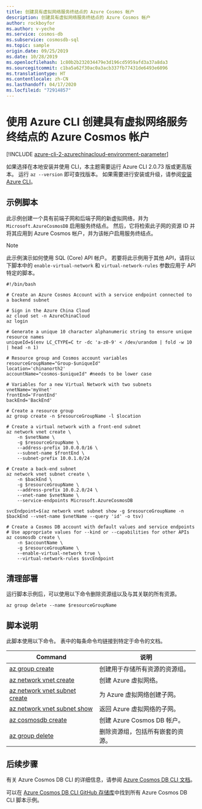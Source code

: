 ```yaml
---
title: 创建具有虚拟网络服务终结点的 Azure Cosmos 帐户
description: 创建具有虚拟网络服务终结点的 Azure Cosmos 帐户
author: rockboyfor
ms.author: v-yeche
ms.service: cosmos-db
ms.subservice: cosmosdb-sql
ms.topic: sample
origin.date: 09/25/2019
ms.date: 10/28/2019
ms.openlocfilehash: 1c80b2b232034479e3d196cd5959afd3a37a8da3
ms.sourcegitcommit: c1ba5a62f30ac0a3acb337fb77431de6493e6096
ms.translationtype: HT
ms.contentlocale: zh-CN
ms.lasthandoff: 04/17/2020
ms.locfileid: "72914857"
---
```

<!--Verify successfully-->
# <a name="create-an-azure-cosmos-account-with-virtual-network-service-endpoints-using-azure-cli"></a>使用 Azure CLI 创建具有虚拟网络服务终结点的 Azure Cosmos 帐户

[!INCLUDE [azure-cli-2-azurechinacloud-environment-parameter](../../../../../includes/azure-cli-2-azurechinacloud-environment-parameter.md)]

如果选择在本地安装并使用 CLI，本主题需要运行 Azure CLI 2.0.73 版或更高版本。 运行 `az --version` 即可查找版本。 如果需要进行安装或升级，请参阅[安装 Azure CLI](https://docs.azure.cn/cli/install-azure-cli?view=azure-cli-latest)。

## <a name="sample-script"></a>示例脚本

此示例创建一个具有前端子网和后端子网的新虚拟网络，并为 `Microsoft.AzureCosmosDB` 启用服务终结点。 然后，它将检索此子网的资源 ID 并将其应用到 Azure Cosmos 帐户，并为该帐户启用服务终结点。

> [!NOTE]
> 此示例演示如何使用 SQL (Core) API 帐户。 若要将此示例用于其他 API，请将以下脚本中的 `enable-virtual-network` 和 `virtual-network-rules` 参数应用于 API 特定的脚本。

```azurecli
#!/bin/bash

# Create an Azure Cosmos Account with a service endpoint connected to a backend subnet

# Sign in the Azure China Cloud
az cloud set -n AzureChinaCloud
az login

# Generate a unique 10 character alphanumeric string to ensure unique resource names
uniqueId=$(env LC_CTYPE=C tr -dc 'a-z0-9' < /dev/urandom | fold -w 10 | head -n 1)

# Resource group and Cosmos account variables
resourceGroupName="Group-$uniqueId"
location='chinanorth2'
accountName="cosmos-$uniqueId" #needs to be lower case

# Variables for a new Virtual Network with two subnets
vnetName='myVnet'
frontEnd='FrontEnd'
backEnd='BackEnd'

# Create a resource group
az group create -n $resourceGroupName -l $location

# Create a virtual network with a front-end subnet
az network vnet create \
    -n $vnetName \
    -g $resourceGroupName \
    --address-prefix 10.0.0.0/16 \
    --subnet-name $frontEnd \
    --subnet-prefix 10.0.1.0/24

# Create a back-end subnet
az network vnet subnet create \
    -n $backEnd \
    -g $resourceGroupName \
    --address-prefix 10.0.2.0/24 \
    --vnet-name $vnetName \
    --service-endpoints Microsoft.AzureCosmosDB

svcEndpoint=$(az network vnet subnet show -g $resourceGroupName -n $backEnd --vnet-name $vnetName --query 'id' -o tsv)

# Create a Cosmos DB account with default values and service endpoints
# Use appropriate values for --kind or --capabilities for other APIs
az cosmosdb create \
    -n $accountName \
    -g $resourceGroupName \
    --enable-virtual-network true \
    --virtual-network-rules $svcEndpoint

```

## <a name="clean-up-deployment"></a>清理部署

运行脚本示例后，可以使用以下命令删除资源组以及与其关联的所有资源。

```azurecli
az group delete --name $resourceGroupName
```

## <a name="script-explanation"></a>脚本说明

此脚本使用以下命令。 表中的每条命令均链接到特定于命令的文档。

| Command | 说明 |
|---|---|
| [az group create](https://docs.azure.cn/cli/group?view=azure-cli-latest#az-group-create) | 创建用于存储所有资源的资源组。 |
| [az network vnet create](https://docs.azure.cn/cli/network/vnet?view=azure-cli-latest#az-network-vnet-create) | 创建 Azure 虚拟网络。 |
| [az network vnet subnet create](https://docs.azure.cn/cli/network/vnet/subnet?view=azure-cli-latest#az-network-vnet-subnet-create) | 为 Azure 虚拟网络创建子网。 |
| [az network vnet subnet show](https://docs.azure.cn/cli/network/vnet/subnet?view=azure-cli-latest#az-network-vnet-subnet-show) | 返回 Azure 虚拟网络的子网。 |
| [az cosmosdb create](https://docs.azure.cn/cli/cosmosdb?view=azure-cli-latest#az-cosmosdb-create) | 创建 Azure Cosmos DB 帐户。 |
| [az group delete](https://docs.azure.cn/cli/group?view=azure-cli-latest#az-group-delete) | 删除资源组，包括所有嵌套的资源。 |

## <a name="next-steps"></a>后续步骤

有关 Azure Cosmos DB CLI 的详细信息，请参阅 [Azure Cosmos DB CLI 文档](https://docs.azure.cn/cli/cosmosdb?view=azure-cli-latest)。

可以在 [Azure Cosmos DB CLI GitHub 存储库](https://github.com/Azure-Samples/azure-cli-samples/tree/master/cosmosdb)中找到所有 Azure Cosmos DB CLI 脚本示例。

<!--Update_Description: new articles on common service endpoint -->
<!--New.date: 10/28/2019-->